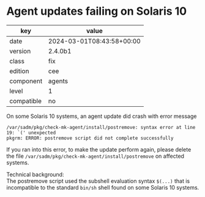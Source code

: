 [//]: # (werk v2)
# Agent updates failing on Solaris 10

key        | value
---------- | ---
date       | 2024-03-01T08:43:58+00:00
version    | 2.4.0b1
class      | fix
edition    | cee
component  | agents
level      | 1
compatible | no

On some Solaris 10 systems, an agent update did crash with error message
```
/var/sadm/pkg/check-mk-agent/install/postremove: syntax error at line 19: `(' unexpected
pkgrm: ERROR: postremove script did not complete successfully
```

If you ran into this error, to make the update perform again, please delete the file
`/var/sadm/pkg/check-mk-agent/install/postremove` on affected systems.

Technical background:\
The postremove script used the subshell evaluation syntax `$(...)` that is incompatible to the standard `bin/sh` shell found on some Solaris 10 systems.